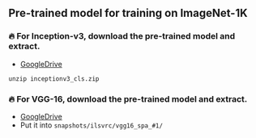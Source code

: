 ## Pre-trained model for training on ImageNet-1K

### 🔥 For Inception-v3, download the pre-trained model and extract.
* [GoogleDrive](https://drive.google.com/file/d/1JsiRQHV39Cr6DTP1MwjAZ-hG4dztdIQS/view?usp=sharing)
```
unzip inceptionv3_cls.zip
```

### 🔥 For VGG-16, download the pre-trained model and extract.
* [GoogleDrive](https://drive.google.com/file/d/1BXrgBA09eGZ3UvtFJYYm3FfPDScKA5-g/view?usp=sharing)
* Put it into `snapshots/ilsvrc/vgg16_spa_#1/`
